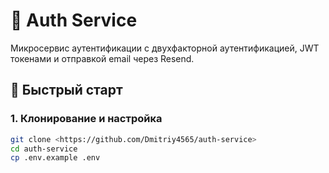 # 🔐 Auth Service

Микросервис аутентификации с двухфакторной аутентификацией, JWT токенами и отправкой email через Resend.

## 🚀 Быстрый старт

### 1. Клонирование и настройка
```bash
git clone <https://github.com/Dmitriy4565/auth-service>
cd auth-service
cp .env.example .env
